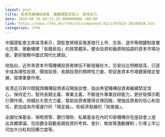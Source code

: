 ```yaml
---
layout: post
title: 吳清見機構投資者　冀繼續堅定信心　保持定力
date: 2024-08-26 09:11:23.000000000 +08:00
link: https://news.rthk.hk/rthk/ch/component/k2/1767615-20240826.htm
categories: rthk
---
```


中國證監會主席吳清表示，證監會將穩妥推進發行上市、交易、退市等關鍵制度優化完善，推動構建「長錢長投」的政策體系，健全投資和融資相協調的資本市場功能，更好服務中國式現代化建設。

他指出，近年來資本市場機構投資者隊伍不斷發展壯大，交易佔比明顯提高，已逐步成為理性投資、價值投資、長期投資的標桿性力量，對促進資本市場健康穩定發展，發揮重要作用。

吳清近日與10間龍頭機構投資者召開座談會，指出希望機構投資者繼續堅定信心，保持定力，堅持長期主義、專業主義，不斷提升專業投研能力，更好發揮示範引領作用，持續壯大買方力量，幫助投資者獲得合理回報，增強投資者的信心和信任，更加成為市場運行的「穩定器」，和經濟發展的「助推器」。

全國社保基金、保險資管、銀行理財、私募基金在內的10家機構亦在座談會上提出具體建議，包括健全鼓勵長期投資的考核、會計、稅收等激勵機制；引導上市公司加大分紅和回購力度等。
